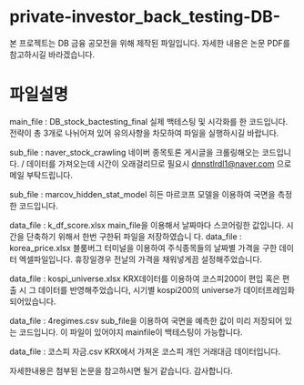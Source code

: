 # private-investor_back_testing-DB-

본 프로젝트는 DB 금융 공모전을 위해 제작된 파일입니다. 자세한 내용은 논문 PDF를 참고하시길 바라겠습니다.

# 파일설명
 main_file : DB_stock_bactesting_final
 실제 백테스팅 및 시각화를 한 코드입니다. 전략이 총 3개로 나뉘어져 있어 유의사항을 차모하여 파일을 실행하시길 바랍니다.
 
 sub_file : naver_stock_crawling
 네이버 종목토론 게시글을 크롤링해오는 코드입니다. / 데이터를 가져오는데 시간이 오래걸리므로 필요시
 dnnstlrdl1@naver.com 으로 메일 부탁드립니다.
 
 sub_file : marcov_hidden_stat_model
 히든 마르코프 모델을 이용하여 국면을 측정한 코드입니다.
 
 
 data_file : k_df_score.xlsx
 main_file을 이용해서 날짜마다 스코어링한 값입니다. 시간을 단축하기 위해서 한번 구한뒤 파일을 저장하였습니 다.
 data_file : korea_price.xlsx
 블룸버그 터미널을 이용하여 주식종목들의 날짜별 가격을 구한 데이터 엑셀파일입니다. 휴장일경우 전날의 가격을 채워넣게끔 설정해주었습니다.
 
 data_file : kospi_universe.xlsx
 KRX데이터를 이용하여 코스피200이 편입 혹은 편출 시 그 데이터를 반영해주었습니다, 시기별 kospi200의 universe가 데이터프레임화 되어있습니다.
 
 data_file : 4regimes.csv
 sub_file을 이용하여 국면을 예측한 값이 미리 저장되어 있는 코드입니다. 이 파일이 있어야지 mainfile이 백테스팅이 가능합니다. 
 
 data_file : 코스피 자금.csv
 KRX에서 가져온 코스피 개인 거래대금 데이터입니다.

자세한내용은 첨부된 논문을 참고하시면 될거 같습니다.
감사합니다.
